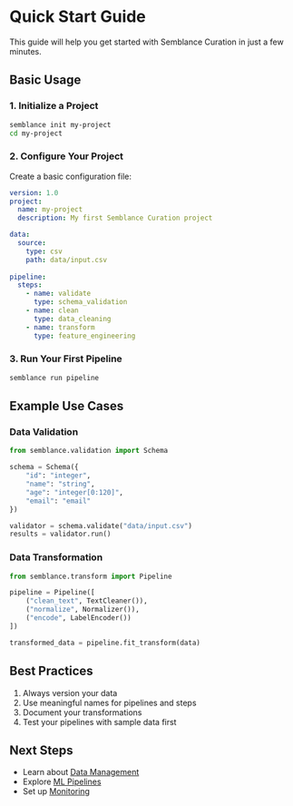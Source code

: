 # Quick Start Guide

This guide will help you get started with Semblance Curation in just a few minutes.

## Basic Usage

### 1. Initialize a Project

```bash
semblance init my-project
cd my-project
```

### 2. Configure Your Project

Create a basic configuration file:

```yaml
version: 1.0
project:
  name: my-project
  description: My first Semblance Curation project

data:
  source:
    type: csv
    path: data/input.csv
  
pipeline:
  steps:
    - name: validate
      type: schema_validation
    - name: clean
      type: data_cleaning
    - name: transform
      type: feature_engineering
```

### 3. Run Your First Pipeline

```bash
semblance run pipeline
```

## Example Use Cases

### Data Validation

```python
from semblance.validation import Schema

schema = Schema({
    "id": "integer",
    "name": "string",
    "age": "integer[0:120]",
    "email": "email"
})

validator = schema.validate("data/input.csv")
results = validator.run()
```

### Data Transformation

```python
from semblance.transform import Pipeline

pipeline = Pipeline([
    ("clean_text", TextCleaner()),
    ("normalize", Normalizer()),
    ("encode", LabelEncoder())
])

transformed_data = pipeline.fit_transform(data)
```

## Best Practices

1. Always version your data
2. Use meaningful names for pipelines and steps
3. Document your transformations
4. Test your pipelines with sample data first

## Next Steps

- Learn about [Data Management](../features/data-management.md)
- Explore [ML Pipelines](../features/ml-pipelines.md)
- Set up [Monitoring](../features/monitoring.md) 
